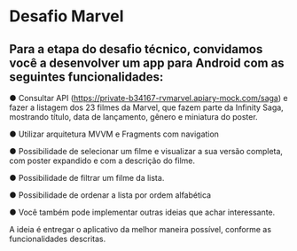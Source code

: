 # Desafio Marvel

## Para a etapa do desafio técnico, convidamos você a desenvolver um app para Android com as seguintes funcionalidades: 

● Consultar API (https://private-b34167-rvmarvel.apiary-mock.com/saga) e fazer a listagem dos 23 filmes da Marvel, que fazem parte da Infinity Saga, mostrando título, data de lançamento, gênero e miniatura do poster.

● Utilizar arquitetura MVVM e Fragments com navigation

● Possibilidade de selecionar um filme e visualizar a sua versão completa, com poster expandido e com a descrição do filme. 

● Possibilidade de filtrar um filme da lista. 

● Possibilidade de ordenar a lista por ordem alfabética

● Você também pode implementar outras ideias que achar interessante. 


A ideia é entregar o aplicativo da melhor maneira possível, conforme as funcionalidades descritas. 
